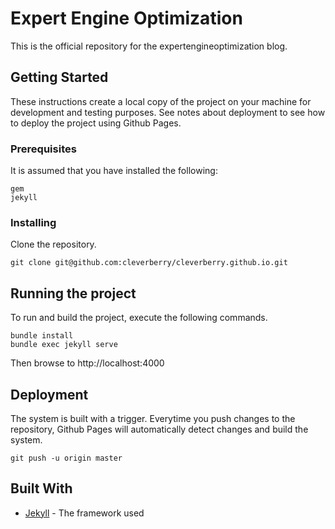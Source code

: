 # Expert Engine Optimization

This is the official repository for the expertengineoptimization blog.

## Getting Started

These instructions create a local copy of the project on your machine for development and testing purposes. See notes about deployment to see how to deploy the project using Github Pages.

### Prerequisites

It is assumed that you have installed the following:

```
gem
jekyll
```

### Installing

Clone the repository.

```
git clone git@github.com:cleverberry/cleverberry.github.io.git
```

## Running the project

To run and build the project, execute the following commands.

```
bundle install
bundle exec jekyll serve
```
Then browse to http://localhost:4000

## Deployment

The system is built with a trigger. Everytime you push changes to the repository, Github Pages will automatically detect changes and build the system. 

```
git push -u origin master
```

## Built With

* [Jekyll](https://jekyllrb.com/) - The framework used